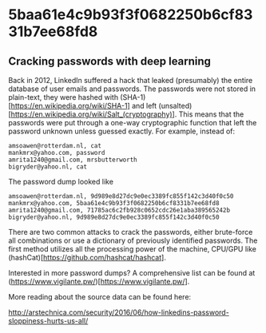 # 5baa61e4c9b93f3f0682250b6cf8331b7ee68fd8
Cracking passwords with deep learning
---------------------------------------------------------------------------

Back in 2012, LinkedIn suffered a hack that leaked (presumably) the entire database of user emails and passwords. The passwords were not stored in plain-text, they were hashed with (SHA-1)[https://en.wikipedia.org/wiki/SHA-1] and left (unsalted)[https://en.wikipedia.org/wiki/Salt_(cryptography)]. This means that the passwords were put through a one-way cryptographic function that left the password unknown unless guessed exactly. For example, instead of:

    amsoawen@rotterdam.nl, cat
    mankmrx@yahoo.com, password
    amrita1240@gmail.com, mrsbutterworth
    bigryder@yahoo.nl, cat

The password dump looked like
  
    amsoawen@rotterdam.nl, 9d989e8d27dc9e0ec3389fc855f142c3d40f0c50
    mankmrx@yahoo.com, 5baa61e4c9b93f3f0682250b6cf8331b7ee68fd8
    amrita1240@gmail.com, 71785ac6c2fb928c0652cdc26e1aba389565242b
    bigryder@yahoo.nl, 9d989e8d27dc9e0ec3389fc855f142c3d40f0c50

There are two common attacks to crack the passwords, either brute-force all combinations or use a dictionary of previously identified passwords. The first method utilizes all the processing power of the machine, CPU/GPU like (hashCat)[https://github.com/hashcat/hashcat].

Interested in more password dumps? A comprehensive list can be found at (https://www.vigilante.pw/)[https://www.vigilante.pw/].

More reading about the source data can be found here:

http://arstechnica.com/security/2016/06/how-linkedins-password-sloppiness-hurts-us-all/